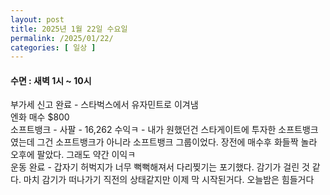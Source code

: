 ```yaml
---
layout: post
title: 2025년 1월 22일 수요일
permalink: /2025/01/22/
categories: [ 일상 ]
---
```

#### 수면 : 새벽 1시 ~ 10시<br/>
부가세 신고 완료 - 스타벅스에서 유자민트로 이겨냄<br/>
엔화 매수 $800<br/>
소프트뱅크 - 사팔 - 16,262 수익ㅋ - 내가 원했던건 스타게이트에 투자한 소프트뱅크였는데 그건 소프트뱅크가 아니라 소프트뱅크 그룹이었다. 장전에 매수후 화들짝 놀라 오후에 팔았다. 그래도 약간 이익ㅋ<br/>
운동 완료 - 갑자기 허벅지가 너무 뻑뻑해져서 다리찢기는 포기했다. 감기가 걸린 것 같다. 마치 감기가 떠나가기 직전의 상태같지만 이제 막 시작된거다. 오늘밤은 힘들거다